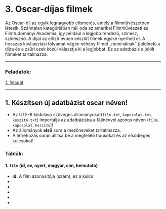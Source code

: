 # 3. Oscar-díjas filmek 

Az Oscar-díj az egyik legnagyobb elismerés, amely a filmművészetben létezik. Számtalan
kategóriában ítéli oda az amerikai Filmművészeti és Filmtudományi Akadémia, így például a
legjobb rendező, színész, színésznő. A díjat az előző évben készült filmek egyike nyerheti el.
A hosszas kiválasztási folyamat végén néhány filmet „nominálnak” (jelölnek) a díjra és a zsűri
ezek közül választja ki a legjobbat. Ez az adatbázis a jelölt filmeket tartalmazza. 

---
### Feladatok:
[1. feladat](#1-készítsen-új-adatbázist-oscar-néven)


---
## 1. Készítsen új adatbázist oscar néven!
- Az UTF-8 kódolású szöveges állományokat(`film.txt`, `kapcsolat.txt`, `keszito.txt`) importálja az adatbázisba a fájlnévvel azonos néven (`film`, `kapcsolat`, `keszito`)!
- Az állományok **első** sora a mezőneveket tartalmazza.
- A létrehozás során állítsa be a megfelelő típusokat és az
elsődleges kulcsokat! 

### Táblák:
#### 1. `film` (id, ev, nyert, magyar, cim, bemutato)
- **id**: A film azonosítója (szám), ez a kulcs
-
-
-
-
-
